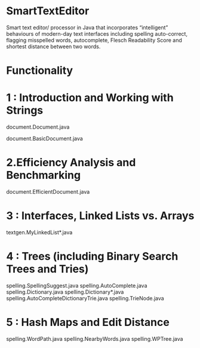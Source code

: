 # SmartTextEditor
Smart text editor/ processor in Java that incorporates “intelligent” behaviours of modern-day text interfaces including spelling auto-correct, flagging misspelled words, autocomplete, Flesch Readability Score and shortest distance between two words.
# Functionality

1 : Introduction and Working with Strings
==============================================
document.Document.java

document.BasicDocument.java

2.Efficiency Analysis and Benchmarking
=============================================
document.EfficientDocument.java

3 : Interfaces, Linked Lists vs. Arrays
=============================================================
textgen.MyLinkedList*.java

4 : Trees (including Binary Search Trees and Tries)
=========================================================
spelling.SpellingSuggest.java
spelling.AutoComplete.java
spelling.Dictionary.java
spelling.Dictionary*.java
spelling.AutoCompleteDictionaryTrie.java
spelling.TrieNode.java

5 : Hash Maps and Edit Distance
====================================
spelling.WordPath.java
spelling.NearbyWords.java
spelling.WPTree.java
